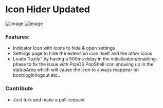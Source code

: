 # Icon Hider Updated

![image](https://github.com/lx358hcl/linuxiconhiderupdated/assets/52632596/fc1b960d-2dea-4fd5-bd09-99afe50a7511)
![image](https://github.com/lx358hcl/linuxiconhiderupdated/assets/52632596/7678f117-69c5-44b6-b592-afdeee57f65a)

### Features:
- Indicator Icon with icons to hide & open settings
- Settings page to hide the extension icon itself and the other icons
- Loads "lazily" by having a 500ms delay in the initialization/enabling-phase to fix the issue with PopOS PopShell icon showing up in the statusArea which will cause the icon to always reappear on boot/login/logout etc..

### Contribute
- Just fork and make a pull-request
